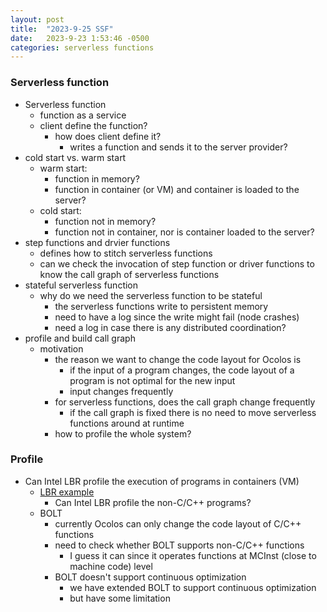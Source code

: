 ```yaml
---
layout: post
title:  "2023-9-25 SSF"
date:   2023-9-23 1:53:46 -0500
categories: serverless functions
---
```

### Serverless function
- Serverless function
	+ function as a service
	+ client define the function?
		* how does client define it? 
			- writes a function and sends it to the server provider? 
- cold start vs. warm start
	+ warm start: 
		* function in memory?
		* function in container (or VM) and container is loaded to the server?
	+ cold start:
		* function not in memory?
		* function not in container, nor is container loaded to the server?
- step functions and drvier functions
	+ defines how to stitch serverless functions 
	+ can we check the invocation of step function or driver functions to know the call graph of serverless functions
- stateful serverless function
	+ why do we need the serverless function to be stateful
		* the serverless functions write to persistent memory
		* need to have a log since the write might fail (node crashes)
		* need a log in case there is any distributed coordination? 
- profile and build call graph
	+ motivation
		- the reason we want to change the code layout for Ocolos is 
			* if the input of a program changes, the code layout of a program is not optimal for the new input
			* input changes frequently
		- for serverless functions, does the call graph change frequently
			* if the call graph is fixed there is no need to move serverless functions around at runtime
		- how to profile the whole system? 


### Profile
- Can Intel LBR profile the execution of programs in containers (VM)
	+ [LBR example](/cont-opt/2022/12/08/perf2bolt.html) 
		* Can Intel LBR profile the non-C/C++ programs?
	+ BOLT
		* currently Ocolos can only change the code layout of C/C++ functions
		* need to check whether BOLT supports non-C/C++ functions
			- I guess it can since it operates functions at MCInst (close to machine code) level
		* BOLT doesn't support continuous optimization
			- we have extended BOLT to support continuous optimization
			- but have some limitation

